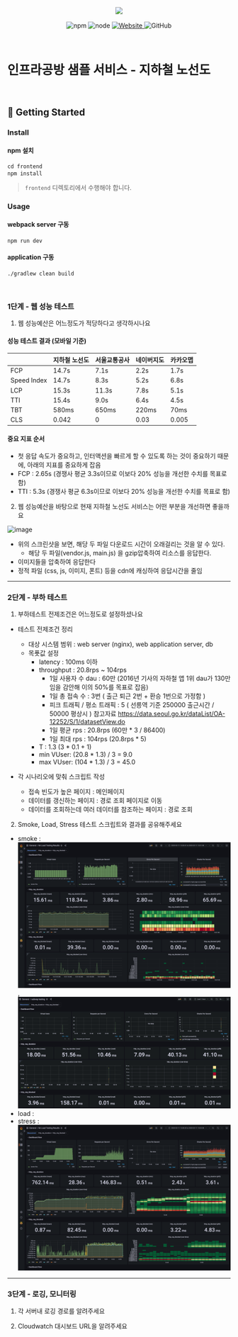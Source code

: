 <p align="center">
    <img width="200px;" src="https://raw.githubusercontent.com/woowacourse/atdd-subway-admin-frontend/master/images/main_logo.png"/>
</p>
<p align="center">
  <img alt="npm" src="https://img.shields.io/badge/npm-%3E%3D%205.5.0-blue">
  <img alt="node" src="https://img.shields.io/badge/node-%3E%3D%209.3.0-blue">
  <a href="https://edu.nextstep.camp/c/R89PYi5H" alt="nextstep atdd">
    <img alt="Website" src="https://img.shields.io/website?url=https%3A%2F%2Fedu.nextstep.camp%2Fc%2FR89PYi5H">
  </a>
  <img alt="GitHub" src="https://img.shields.io/github/license/next-step/atdd-subway-service">
</p>

<br>

# 인프라공방 샘플 서비스 - 지하철 노선도

<br>

## 🚀 Getting Started

### Install
#### npm 설치
```
cd frontend
npm install
```
> `frontend` 디렉토리에서 수행해야 합니다.

### Usage
#### webpack server 구동
```
npm run dev
```
#### application 구동
```
./gradlew clean build
```
<br>


### 1단계 - 웹 성능 테스트
1. 웹 성능예산은 어느정도가 적당하다고 생각하시나요

#### 성능 테스트 결과 (모바일 기준)

|             |지하철 노선도| 서울교통공사 | 네이버지도 | 카카오맵 |
|-------------|------------|-------------|-----------|---------|
| FCP         | 14.7s      | 7.1s        | 2.2s      | 1.7s    |
| Speed Index | 14.7s      | 8.3s        | 5.2s      | 6.8s    | 
| LCP         | 15.3s      | 11.3s       | 7.8s      | 5.1s    |
| TTI         | 15.4s      | 9.0s        | 6.4s      | 4.5s    | 
| TBT         | 580ms      | 650ms       | 220ms     | 70ms    |
| CLS         | 0.042      | 0           | 0.03      | 0.005   | 

#### 중요 지표 순서

- 첫 응답 속도가 중요하고, 인터액션을 빠르게 할 수 있도록 하는 것이 중요하기 때문에, 아래의 지표를 중요하게 잡음
- FCP : 2.65s (경쟁사 평균 3.3s이므로 이보다 20% 성능을 개선한 수치를 목표로 함)
- TTI : 5.3s (경쟁사 평균 6.3s이므로 이보다 20% 성능을 개선한 수치를 목표로 함)


2. 웹 성능예산을 바탕으로 현재 지하철 노선도 서비스는 어떤 부분을 개선하면 좋을까요

![image](https://user-images.githubusercontent.com/34637627/174485879-cffd5e93-2763-48a3-92ad-a62e8c75c282.png)

- 위의 스크린샷을 보면, 해당 두 파일 다운로드 시간이 오래걸리는 것을 알 수 있다.
  - 해당 두 파일(vendor.js, main.js) 을 gzip압축하여 리소스를 응답한다.
- 이미지들을 압축하여 응답한다
- 정적 파일 (css, js, 이미지, 폰트) 등을 cdn에 캐싱하여 응답시간을 줄임


---

### 2단계 - 부하 테스트 
1. 부하테스트 전제조건은 어느정도로 설정하셨나요
- 테스트 전제조건 정리
  - 대상 시스템 범위 : web server (nginx), web application server, db
  - 목푯값 설정
    - latency : 100ms 이하
    - throughput : 20.8rps ~ 104rps
      - 1일 사용자 수 dau : 60만 (2016년 기사의 자하철 앱 1위 dau가 130만임을 감안해 이의 50%를 목표로 잡음)
      - 1일 총 접속 수 : 3번 ( 출근 퇴근 2번 + 환승 1번으로 가정함 )
      - 피크 트래픽 / 평소 트래픽 : 5  ( 선릉역 기준 250000 출근시간 / 50000 평상시 ) 참고자료 https://data.seoul.go.kr/dataList/OA-12252/S/1/datasetView.do
      - 1일 평균 rps : 20.8rps (60만 * 3 / 86400)
      - 1일 최대 rps : 104rps (20.8rps * 5)
    - T : 1.3 (3 * 0.1 + 1)
    - min VUser: (20.8 * 1.3) / 3 = 9.0
    - max VUser: (104 * 1.3) / 3 = 45.0

- 각 시나리오에 맞춰 스크립트 작성
  - 접속 빈도가 높은 페이지 : 메인페이지
  - 데이터를 갱신하는 페이지 : 경로 조회 페이지로 이동
  - 데이터를 조회하는데 여러 데이터를 참조하는 페이지 : 경로 조회


2. Smoke, Load, Stress 테스트 스크립트와 결과를 공유해주세요
- smoke : ![smoke.png](smoke.png), ![smoke_grafana.png](smoke_grafana.png)
- load : 
- stress : ![stress.png](stress.png)
---

### 3단계 - 로깅, 모니터링
1. 각 서버내 로깅 경로를 알려주세요

2. Cloudwatch 대시보드 URL을 알려주세요
